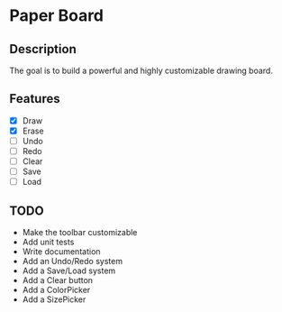 # Paper Board

## Description
The goal is to build a powerful and highly customizable drawing board.

## Features
- [x] Draw
- [x] Erase
- [ ] Undo
- [ ] Redo
- [ ] Clear
- [ ] Save
- [ ] Load

## TODO
- Make the toolbar customizable
- Add unit tests
- Write documentation
- Add an Undo/Redo system
- Add a Save/Load system
- Add a Clear button
- Add a ColorPicker
- Add a SizePicker
